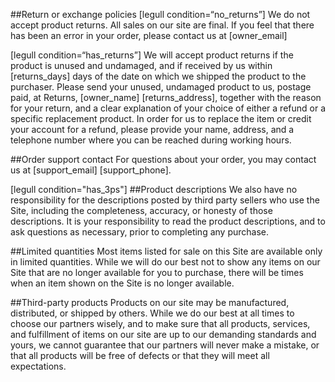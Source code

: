 ##Return or exchange policies
[legull condition=“no_returns”]
We do not accept product returns.  All sales on our site are final.  If you feel that there has been an error in your order, please contact us at [owner_email]

[legull condition=“has_returns”]
We will accept product returns if the product is unused and undamaged, and if received by us within [returns_days] 
days of the date on which we shipped the product to the purchaser.  Please send your unused, undamaged product to us, postage paid, at Returns, [owner_name] 
[returns_address], together with the reason for your return, and a clear explanation of your choice of either a refund or a specific replacement product.  In order for us to replace the item or credit your account for a refund, please provide your name, address, and a telephone number where you can be reached during working hours.

##Order support contact
For questions about your order, you may contact us at [support_email] [support_phone].

[legull condition="has_3ps"]
##Product descriptions
We also have no responsibility for the descriptions posted by third party sellers who use the Site, including the completeness, accuracy, or honesty of those descriptions.  It is your responsibility to read the product descriptions, and to ask questions as necessary, prior to completing any purchase.

##Limited quantities
Most items listed for sale on this Site are available only in limited quantities.  While we will do our best not to show any items on our Site that are no longer available for you to purchase, there will be times when an item shown on the Site is no longer available.

##Third-party products
Products on our site may be manufactured, distributed, or shipped by others.  While we do our best at all times to choose our partners wisely, and to make sure that all products, services, and fulfillment of items on our site are up to our demanding standards and yours, we cannot guarantee that our partners will never make a mistake, or that all products will be free of defects or that they will meet all expectations. 